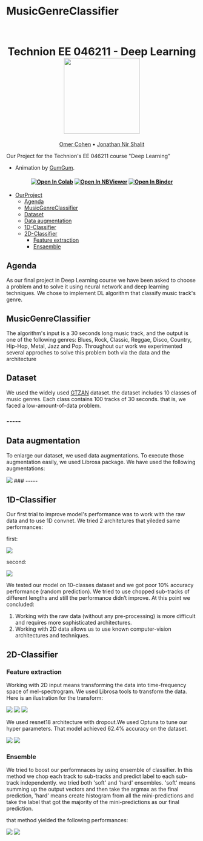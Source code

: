 # MusicGenreClassifier
<h1 align="center">
  <br>
Technion EE 046211 - Deep Learning
  <br>
  <img src="https://raw.githubusercontent.com/taldatech/ee046211-deep-learning/main/assets/nn_gumgum.gif" height="200">
</h1>
  <p align="center">
    <a href="https://taldatech.github.io">Omer Cohen</a> •
    <a href="https://github.com/royg27">Jonathan Nir Shalit</a>
  </p>

Our Project for the Technion's EE 046211 course "Deep Learning"
* Animation by <a href="https://medium.com/@gumgumadvertisingblog">GumGum</a>.

<h4 align="center">
    <a href="https://colab.research.google.com/github/taldatech/ee046211-deep-learning"><img src="https://colab.research.google.com/assets/colab-badge.svg" alt="Open In Colab"/></a>
    <a href="https://nbviewer.jupyter.org/github/taldatech/ee046211-deep-learning/tree/main/"><img src="https://jupyter.org/assets/main-logo.svg" alt="Open In NBViewer"/></a>
    <a href="https://mybinder.org/v2/gh/taldatech/ee046211-deep-learning/main"><img src="https://mybinder.org/badge_logo.svg" alt="Open In Binder"/></a>

</h4>


- [OurProject](#OurProject)
  * [Agenda](#agenda)
  * [MusicGenreClassifier](#MusicGenreClassifier)
  * [Dataset](#Dataset)
  * [Data augmentation](#installation-instructions)
  * [1D-Classifier](#installation-instructions)
  * [2D-Classifier](#installation-instructions)
    + [Feature extraction](#Feature-extraction)
    + [Ensaemble](#Ensemble)







## Agenda
As our final project in Deep Learning course we have been asked to choose a problem and to solve it using neural network and deep learning techniques. We chose to implement DL algorithm that classify music track's genre.

## MusicGenreClassifier
 The algorithm's input is a 30 seconds long music track, and the output is one of the following genres: Blues, Rock, Classic, Reggae, Disco, Country, Hip-Hop, Metal, Jazz and Pop. Throughout our work we experimented several approches to solve this problem both via the data and the architecture

## Dataset
We used the widely used [GTZAN](http://marsyas.info/downloads/datasets.html) dataset. the dataset includes 10 classes of music genres. Each class contains 100 tracks of 30 seconds. that is, we faced a low-amount-of-data problem.

### -----

## Data augmentation
To enlarge our dataset, we used data augmentations. To execute those augmentation easily, we used Librosa package.
We have used the following augmentations:

<img src="/img/data_aug.png">
### -----

## 1D-Classifier
Our first trial  to improve model's performance was to work with the raw data and to use 1D convnet. We tried 2 architetures that yileded same performances:

first:

<img src="/img/1dconvnetver1.png">

second:

<img src="/img/1dconvnetver2.png">

We tested our model on 10-classes dataset and we got poor 10% accuracy performance (random prediction). We tried to use chopped sub-tracks of different lengths and still the performance didn’t improve.
At this point we concluded:
1.	Working with the raw data (without any pre-processing) is more difficult and requires more sophisticated architectures. 
2.	Working with 2D data allows us to use known computer-vision architectures  and techniques.

## 2D-Classifier
### Feature extraction
Working with 2D input means transforming the data into time-frequency space of mel-spectrogram. We used Librosa tools to transform the data. Here is an ilustration for the transform:

<img src="/img/original_track.png">

<img src="/img/original_track_db.png">

<img src="/img/mel.png">



We used resnet18 architecture with dropout.We used Optuna to tune our hyper parameters. That model achieved 62.4% accuracy on the dataset.

<img src="/img/model10_graph.png">

<img src="/img/model10_conv_mat.png">


### Ensemble
We tried to boost our performnaces by using ensemble of classifier. In this method we chop each track to sub-tracks and predict label to each sub-track independently.
we tried both 'soft' and 'hard' ensembles. 'soft' means summing up the output vectors and then take the argmax as the final prediction, 'hard' means create histogram from all the mini-predictions and take the label that got the majority of the mini-predictions as our final prediction.

that method yielded the following performances:

<img src="/img/ensemble_10.png">

<img src="/img/ensemble_8.png">




